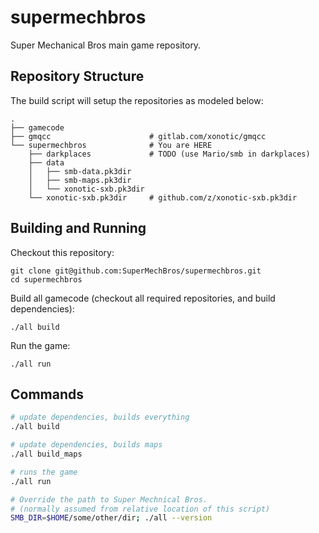 # supermechbros

Super Mechanical Bros main game repository.

## Repository Structure

The build script will setup the repositories as modeled below:

```
.
├── gamecode
├── gmqcc                      # gitlab.com/xonotic/gmqcc
└── supermechbros              # You are HERE
    ├── darkplaces             # TODO (use Mario/smb in darkplaces)
    ├── data
    │   ├── smb-data.pk3dir
    │   ├── smb-maps.pk3dir
    │   └── xonotic-sxb.pk3dir
    └── xonotic-sxb.pk3dir     # github.com/z/xonotic-sxb.pk3dir
```

## Building and Running

Checkout this repository:

```
git clone git@github.com:SuperMechBros/supermechbros.git
cd supermechbros
```

Build all gamecode (checkout all required repositories, and build dependencies):

```
./all build
```

Run the game:

```
./all run
```

## Commands

```bash
# update dependencies, builds everything
./all build

# update dependencies, builds maps
./all build_maps

# runs the game
./all run

# Override the path to Super Mechnical Bros.
# (normally assumed from relative location of this script)
SMB_DIR=$HOME/some/other/dir; ./all --version
```
